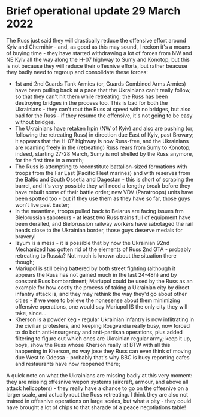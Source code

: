 Brief operational update 29 March 2022
======================================

The Russ just said they will drastically reduce the offensive effort around Kyiv and Chernihiv - and, as good as this may sound, I reckon it's a means of buying time - they have started withdrawing a lot of forces from NW and NE Kyiv all the way along the H-07 highway to Sumy and Konotop, but this is not because they will reduce their offesnive efforts, but rather beacuse they badly need to regroup and consolidate these forces:

- 1st and 2nd Guards Tank Armies (or, Guards Combined Arms Armies) have been pulling back at a pace that the Ukrainians can't really follow, so that they can't hit them while retreating; the Russ has been destroying bridges in the process too. This is bad for both the Ukrainians - they can't rout the Russ at speed with no bridges, but also bad for the Russ - if they resume the offensive, it's not going to be easy without bridges.
- The Ukrainians have retaken Irpin (NW of Kyiv) and also are pushing (or, following the retreating Russ) in direction due East of Kyiv, past Brovary; it appears that the H-07 highway is now Russ-free, and the Ukrainians are roaming freely in the (retreating) Russ rears from Sumy to Konotop; indeed, starting 27-28 March, Sumy is not shelled by the Russ anymore, for the first time in a month;
- The Russ is attempting to reconstitute battalion-sized formations with troops from the Far East (Pacific Fleet marines) and with reserves from the Baltic and South Ossetia and Dagestan - this is short of scraping the barrel, and it's very possible they will need a lengthy break before they have rebuilt some of their battle order; new VDV (Paratroops) units have been spotted too - but if they use them as they have so far, those guys won't live past Easter;
- In the meantime, troops pulled back to Belarus are facing issues frm Bielorussian saboteurs - at least two Russ trains full of equipment have been derailed, and Bielorussion railway workers have sabotaged the rail heads close to the Ukrainian border, those guys deserve medals for bravery!
- Izyum is a mess - it is possible that by now the Ukrainian 92nd Mechanized has gotten rid of the elements of Russ 2nd GTA - probably retreating to Russia? Not much is known about the situation there though;
- Mariupol is still being battered by both street fighting (although it appears the Russ has not gained much in the last 24-48h) and by constant Russ bombardment; Mariupol could be used by the Russ as an example for how costly the process of taking a Ukrainian city by direct infantry attack is, and they may rethink the way they'd go about other cities - if we were to believe the nonesense about them minimizing offensive operations, one would say Mariupol IS the only city they will take, since...
- Kherson is a powder keg - regular Ukrainian infantry is now inflitrating in the civilian protesters, and keeping Rosgvardia really busy, now forced to do both anti-insurgency and anti-partisan operations, plus added filtering to figure out which ones are Ukrainian regular army; keep it up, boys, show the Russ whose Kherson really is! BTW with all this happening in Kherson, no way jose they Russ can even think of moving due West to Odessa - probably that's why BBC is busy reporting cafes and restaurants have now reopened there;

A quick note on what the Ukrainians are missing badly at this very moment: they are missing offesnive wepon systems (aircraft, armour, and above all attack helicopters) - they really have a chance to go on the offesnive on a larger scale, and actually rout the Russ retreating. I think they are also not trained in offesnive operations on large scales, but what a pity - they could have brought a lot of chips to that sharade of a peace negotiations table!

